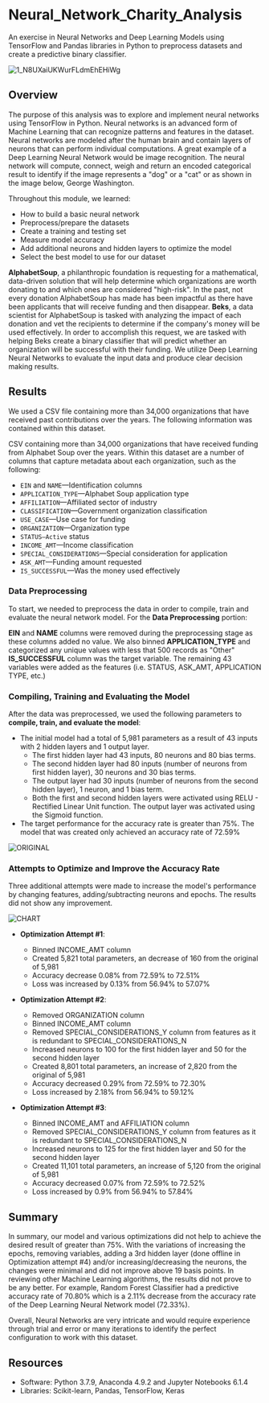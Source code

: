 # Neural_Network_Charity_Analysis

An exercise in Neural Networks and Deep Learning Models using TensorFlow and Pandas libraries in Python to preprocess datasets and create a predictive binary classifier.

![1_N8UXaiUKWurFLdmEhEHiWg](https://user-images.githubusercontent.com/103727169/195529145-b6b9dc5d-1bd1-48b8-9afa-de6ae324e424.jpeg)


## Overview

The purpose of this analysis was to explore and implement neural networks using TensorFlow in Python. Neural networks is an advanced form of Machine Learning that can recognize patterns and features in the dataset. Neural networks are modeled after the human brain and contain layers of neurons that can perform individual computations. A great example of a Deep Learning Neural Network would be image recognition. The neural network will compute, connect, weigh and return an encoded categorical result to identify if the image represents a "dog" or a "cat" or as shown in the image below, George Washington.

Throughout this module, we learned:

* How to build a basic neural network
* Preprocess/prepare the datasets
* Create a training and testing set
* Measure model accuracy
* Add additional neurons and hidden layers to optimize the model
* Select the best model to use for our dataset

**AlphabetSoup**, a philanthropic foundation is requesting for a mathematical, data-driven solution that will help determine which organizations are worth donating to and which ones are considered "high-risk". In the past, not every donation AlphabetSoup has made has been impactful as there have been applicants that will receive funding and then disappear. **Beks**, a data scientist for AlphabetSoup is tasked with analyzing the impact of each donation and vet the recipients to determine if the company's money will be used effectively. In order to accomplish this request, we are tasked with helping Beks create a binary classifier that will predict whether an organization will be successful with their funding. We utilize Deep Learning Neural Networks to evaluate the input data and produce clear decision making results.

## Results

We used a CSV file containing more than 34,000 organizations that have received past contributions over the years. The following information was contained within this dataset.

CSV containing more than 34,000 organizations that have received funding from Alphabet Soup over the years. Within this dataset are a number of columns that capture metadata about each organization, such as the following:

* `EIN` and `NAME`—Identification columns
* `APPLICATION_TYPE`—Alphabet Soup application type
* `AFFILIATION`—Affiliated sector of industry
* `CLASSIFICATION`—Government organization classification
* `USE_CASE`—Use case for funding
* `ORGANIZATION`—Organization type
* `STATUS—Active` status
* `INCOME_AMT`—Income classification
* `SPECIAL_CONSIDERATIONS`—Special consideration for application
* `ASK_AMT`—Funding amount requested
* `IS_SUCCESSFUL`—Was the money used effectively

### Data Preprocessing

To start, we needed to preprocess the data in order to compile, train and evaluate the neural network model. For the **Data Preprocessing** portion:

**EIN** and **NAME** columns were removed during the preprocessing stage as these columns added no value.
We also binned **APPLICATION_TYPE** and categorized any unique values with less that 500 records as "Other"
**IS_SUCCESSFUL** column was the target variable.
The remaining 43 variables were added as the features (i.e. STATUS, ASK_AMT, APPLICATION TYPE, etc.)

### Compiling, Training and Evaluating the Model

After the data was preprocessed, we used the following parameters to **compile, train, and evaluate the model**:

* The initial model had a total of 5,981 parameters as a result of 43 inputs with 2 hidden layers and 1 output layer.
    * The first hidden layer had 43 inputs, 80 neurons and 80 bias terms.
    * The second hidden layer had 80 inputs (number of neurons from first hidden layer), 30 neurons and 30 bias terms.
    * The output layer had 30 inputs (number of neurons from the second hidden layer), 1 neuron, and 1 bias term.
    * Both the first and second hidden layers were activated using RELU - Rectified Linear Unit function. The output layer was activated using the Sigmoid function.
* The target performance for the accuracy rate is greater than 75%. The model that was created only achieved an accuracy rate of 72.59%

![ORIGINAL](https://user-images.githubusercontent.com/103727169/195684155-255727c8-6a7d-49eb-80c6-42ce93dcd130.png)


### Attempts to Optimize and Improve the Accuracy Rate

Three additional attempts were made to increase the model's performance by changing features, adding/subtracting neurons and epochs. The results did not show any improvement.


![CHART](https://user-images.githubusercontent.com/103727169/195684265-ce157c0f-446e-476e-b351-3164baf5c310.png)




* **Optimization Attempt #1**:

  * Binned INCOME_AMT column
  * Created 5,821 total parameters, an decrease of 160 from the original of 5,981
  * Accuracy decrease 0.08% from 72.59% to 72.51%
  * Loss was increased by 0.13% from 56.94% to 57.07%
  
* **Optimization Attempt #2**:

   * Removed ORGANIZATION column
   * Binned INCOME_AMT column
   * Removed SPECIAL_CONSIDERATIONS_Y column from features as it is redundant to SPECIAL_CONSIDERATIONS_N
   * Increased neurons to 100 for the first hidden layer and 50 for the second hidden layer
   * Created 8,801 total parameters, an increase of 2,820 from the original of 5,981
   * Accuracy decreased 0.29% from 72.59% to 72.30%
   * Loss increased by 2.18% from 56.94% to 59.12%

* **Optimization Attempt #3**:

   * Binned INCOME_AMT and AFFILIATION column
   * Removed SPECIAL_CONSIDERATIONS_Y column from features as it is redundant to SPECIAL_CONSIDERATIONS_N
   * Increased neurons to 125 for the first hidden layer and 50 for the second hidden layer
   * Created 11,101 total parameters, an increase of 5,120 from the original of 5,981
   * Accuracy decreased 0.07% from 72.59% to 72.52%
   * Loss increased by 0.9% from 56.94% to 57.84%

## Summary

In summary, our model and various optimizations did not help to achieve the desired result of greater than 75%. With the variations of increasing the epochs, removing variables, adding a 3rd hidden layer (done offline in Optimization attempt #4) and/or increasing/decreasing the neurons, the changes were minimal and did not improve above 19 basis points. In reviewing other Machine Learning algorithms, the results did not prove to be any better. For example, Random Forest Classifier had a predictive accuracy rate of 70.80% which is a 2.11% decrease from the accuracy rate of the Deep Learning Neural Network model (72.33%).

Overall, Neural Networks are very intricate and would require experience through trial and error or many iterations to identify the perfect configuration to work with this dataset.

## Resources

* Software: Python 3.7.9, Anaconda 4.9.2 and Jupyter Notebooks 6.1.4
* Libraries: Scikit-learn, Pandas, TensorFlow, Keras









